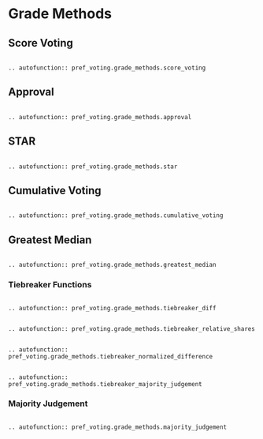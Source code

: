 Grade Methods
=======================================

## Score Voting

```{eval-rst}

.. autofunction:: pref_voting.grade_methods.score_voting

```

## Approval 

```{eval-rst}

.. autofunction:: pref_voting.grade_methods.approval

```


## STAR 

```{eval-rst}

.. autofunction:: pref_voting.grade_methods.star

```

## Cumulative Voting 

```{eval-rst}

.. autofunction:: pref_voting.grade_methods.cumulative_voting

```


## Greatest Median


```{eval-rst}

.. autofunction:: pref_voting.grade_methods.greatest_median

```

### Tiebreaker Functions

```{eval-rst}

.. autofunction:: pref_voting.grade_methods.tiebreaker_diff

```


```{eval-rst}

.. autofunction:: pref_voting.grade_methods.tiebreaker_relative_shares

```

```{eval-rst}

.. autofunction:: pref_voting.grade_methods.tiebreaker_normalized_difference

```

```{eval-rst}

.. autofunction:: pref_voting.grade_methods.tiebreaker_majority_judgement

```

 ### Majority Judgement 

```{eval-rst}

.. autofunction:: pref_voting.grade_methods.majority_judgement

```

